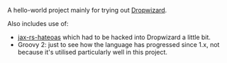 A hello-world project mainly for trying out [Dropwizard](http://dropwizard.codahale.com/).

Also includes use of:

* [jax-rs-hateoas](http://code.google.com/p/jax-rs-hateoas/) which had to be hacked into Dropwizard a little bit.
* Groovy 2: just to see how the language has progressed since 1.x, not because it's utilised particularly well in this project.
